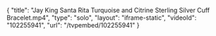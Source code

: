 {
    "title": "Jay King Santa Rita Turquoise and Citrine Sterling Silver Cuff Bracelet.mp4",
    "type": "solo",
    "layout": "iframe-static",
    "videoId": "102255941",
    "url": "\/tvpembed\/102255941"
}